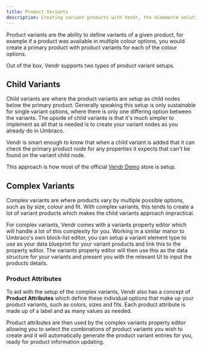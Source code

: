 ```yaml
---
title: Product Variants
description: Creating variant products with Vendr, the eCommerce solution for Umbraco
---
```


Product variants are the ability to define variants of a given product, for example if a product was available in multiple colour options, you would create a primary product with product variants for each of the colour options.

Out of the box, Vendr supports two types of product variant setups.

## Child Variants

Child variants are where the product variants are setup as child nodes below the primary product. Generally speaking this setup is only sustainable for single variant options, where there is only one differing option between the variants. The upside of child variants is that it's much simpler to implement as all that is needed is to create your variant nodes as you already do in Umbraco.

Vendr is smart enough to know that when a child variant is added that it can check the primary product node for any properties it expects that can't be found on the variant child node.

This approach is how most of the official [Vendr Demo](https://try.vendr.net) store is setup.

## Complex Variants

Complex variants are where products vary by multiple possible options, such as by size, colour and fit. With complex variants, this tends to create a lot of variant products which makes the child variants approach impractical.

For complex variants, Vendr comes with a variants property editor which will handle a lot of this complexity for you. Working in a similar manor to Umbraco's own block-list editor, you can setup a variant element type to use as your data blueprint for your variant products and link this to the property editor. The variants property editor will then use this as the data structure for your variants and present you with the relevant UI to input the products details.

### Product Attributes

To aid with the setup of the complex variants, Vendr also has a concept of **Product Attributes** which define these individual options that make up your product variants, such as colors, sizes and fits. Each product attribute is made up of a label and as many values as needed.

Product attributes are then used by the complex variants property editor allowing you to select the combinations of product variants you wish to create and it will automatically generate the product variant entries for you, ready for product information updating.